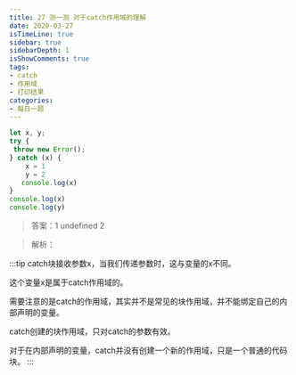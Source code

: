 ```yaml
---
title: 27 测一测 对于catch作用域的理解
date: 2020-03-27
isTimeLine: true
sidebar: true
sidebarDepth: 1
isShowComments: true
tags:
- catch
- 作用域
- 打印结果
categories:
- 每日一题
---
```


```js
let x, y;
try {
 throw new Error();
} catch (x) {
    x = 1
    y = 2
   console.log(x)
}
console.log(x)
console.log(y)
```

<!-- ![题目](/my-vue-press-blog/img/accu/2020-03-27-timu.png) -->

> 答案：1 undefined 2

> 解析：

:::tip
catch块接收参数x，当我们传递参数时，这与变量的x不同。

这个变量x是属于catch作用域的。

需要注意的是catch的作用域，其实并不是常见的块作用域，并不能绑定自己的内部声明的变量。

catch创建的块作用域，只对catch的参数有效。

对于在内部声明的变量，catch并没有创建一个新的作用域，只是一个普通的代码块。
:::